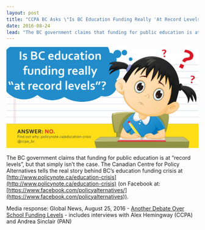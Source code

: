 ```yaml
---
layout: post
title: "CCPA BC Asks \"Is BC Education Funding Really 'At Record Levels'?\""
date: 2016-08-24
lead: "The BC government claims that funding for public education is at “record levels”, but that simply isn’t the case."
---
```


![Is BC education funding really "at record levels"? Answer: No.](/images/ccpa-record-level-funding_orig.jpeg)

The BC government claims that funding for public education is at “record levels”, but that simply isn’t the case. The Canadian Centre for Policy Alternatives tells the real story behind BC’s education funding crisis at [http://www.policynote.ca/education-crisis](http://www.policynote.ca/education-crisis) (on Facebook at:  [https://www.facebook.com/policyalternatives/](https://www.facebook.com/policyalternatives)).

Media response:
Global News, August 25, 2016 - [Another Debate Over School Funding Levels](http://globalnews.ca/video/2904643/another-debate-over-school-funding-levels) - includes interviews with Alex Hemingway (CCPA) and Andrea Sinclair (PAN)